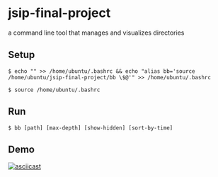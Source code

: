 # jsip-final-project

a command line tool that manages and visualizes directories

## Setup
```
$ echo "" >> /home/ubuntu/.bashrc && echo "alias bb='source /home/ubuntu/jsip-final-project/bb \$@'" >> /home/ubuntu/.bashrc
```
```
$ source /home/ubuntu/.bashrc
```

## Run
```
$ bb [path] [max-depth] [show-hidden] [sort-by-time]
```
## Demo
[![asciicast](https://asciinema.org/a/H3m9Js4fkjJ4sHqlL37RVKhRq.svg)](https://asciinema.org/a/H3m9Js4fkjJ4sHqlL37RVKhRq)